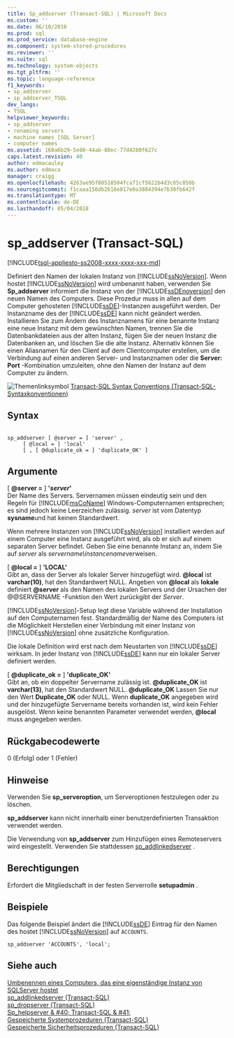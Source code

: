 ```yaml
---
title: Sp_addserver (Transact-SQL) | Microsoft Docs
ms.custom: ''
ms.date: 06/10/2016
ms.prod: sql
ms.prod_service: database-engine
ms.component: system-stored-procedures
ms.reviewer: ''
ms.suite: sql
ms.technology: system-objects
ms.tgt_pltfrm: ''
ms.topic: language-reference
f1_keywords:
- sp_addserver
- sp_addserver_TSQL
dev_langs:
- TSQL
helpviewer_keywords:
- sp_addserver
- renaming servers
- machine names [SQL Server]
- computer names
ms.assetid: 160a6b29-5e80-44ab-80ec-77d4280f627c
caps.latest.revision: 40
author: edmacauley
ms.author: edmaca
manager: craigg
ms.openlocfilehash: 4263ae95f80518504fca71cf5622b4d3c65c850b
ms.sourcegitcommit: f1caaa156db2b16e817e0a3884394e7b30fb642f
ms.translationtype: MT
ms.contentlocale: de-DE
ms.lasthandoff: 05/04/2018
---
```

# <a name="spaddserver-transact-sql"></a>sp_addserver (Transact-SQL)
[!INCLUDE[tsql-appliesto-ss2008-xxxx-xxxx-xxx-md](../../includes/tsql-appliesto-ss2008-xxxx-xxxx-xxx-md.md)]

  Definiert den Namen der lokalen Instanz von [!INCLUDE[ssNoVersion](../../includes/ssnoversion-md.md)]. Wenn hostet [!INCLUDE[ssNoVersion](../../includes/ssnoversion-md.md)] wird umbenannt haben, verwenden Sie **Sp_addserver** informiert die Instanz von der [!INCLUDE[ssDEnoversion](../../includes/ssdenoversion-md.md)] den neuen Namen des Computers. Diese Prozedur muss in allen auf dem Computer gehosteten [!INCLUDE[ssDE](../../includes/ssde-md.md)]-Instanzen ausgeführt werden. Der Instanzname des der [!INCLUDE[ssDE](../../includes/ssde-md.md)] kann nicht geändert werden. Installieren Sie zum Ändern des Instanznamens für eine benannte Instanz eine neue Instanz mit dem gewünschten Namen, trennen Sie die Datenbankdateien aus der alten Instanz, fügen Sie der neuen Instanz die Datenbanken an, und löschen Sie die alte Instanz. Alternativ können Sie einen Aliasnamen für den Client auf dem Clientcomputer erstellen, um die Verbindung auf einen anderen Server- und Instanznamen oder die **Server: Port** -Kombination umzuleiten, ohne den Namen der Instanz auf dem Computer zu ändern.  
  
 ![Themenlinksymbol](../../database-engine/configure-windows/media/topic-link.gif "Topic link icon") [Transact-SQL Syntax Conventions (Transact-SQL-Syntaxkonventionen)](../../t-sql/language-elements/transact-sql-syntax-conventions-transact-sql.md)  
  
## <a name="syntax"></a>Syntax  
  
```  
  
sp_addserver [ @server = ] 'server' ,  
     [ @local = ] 'local'   
     [ , [ @duplicate_ok = ] 'duplicate_OK' ]  
```  
  
## <a name="arguments"></a>Argumente  
 [ **@server =** ] **'***server***'**  
 Der Name des Servers. Servernamen müssen eindeutig sein und den Regeln für [!INCLUDE[msCoName](../../includes/msconame-md.md)] Windows-Computernamen entsprechen; es sind jedoch keine Leerzeichen zulässig. *server* ist vom Datentyp **sysname**und hat keinen Standardwert.  
  
 Wenn mehrere Instanzen von [!INCLUDE[ssNoVersion](../../includes/ssnoversion-md.md)] installiert werden auf einem Computer eine Instanz ausgeführt wird, als ob er sich auf einem separaten Server befindet. Geben Sie eine benannte Instanz an, indem Sie auf *server* als *servername\instancename*verweisen.  
  
 [ **@local =** ] **'LOCAL'**  
 Gibt an, dass der Server als lokaler Server hinzugefügt wird. **@local** ist **varchar(10)**, hat den Standardwert NULL. Angeben von **@local** als **lokale** definiert **@server** als den Namen des lokalen Servers und der Ursachen der @@SERVERNAME -Funktion den Wert zurückgibt der *Server*.  
  
 [!INCLUDE[ssNoVersion](../../includes/ssnoversion-md.md)]-Setup legt diese Variable während der Installation auf den Computernamen fest. Standardmäßig der Name des Computers ist die Möglichkeit Herstellen einer Verbindung mit einer Instanz von [!INCLUDE[ssNoVersion](../../includes/ssnoversion-md.md)] ohne zusätzliche Konfiguration.  
  
 Die lokale Definition wird erst nach dem Neustarten von [!INCLUDE[ssDE](../../includes/ssde-md.md)] wirksam. In jeder Instanz von [!INCLUDE[ssDE](../../includes/ssde-md.md)] kann nur ein lokaler Server definiert werden.  
  
 [ **@duplicate_ok =** ] **'duplicate_OK'**  
 Gibt an, ob ein doppelter Servername zulässig ist. **@duplicate_OK** ist **varchar(13)**, hat den Standardwert NULL. **@duplicate_OK** Lassen Sie nur den Wert **Duplicate_OK** oder NULL. Wenn **duplicate_OK** angegeben wird und der hinzugefügte Servername bereits vorhanden ist, wird kein Fehler ausgelöst. Wenn keine benannten Parameter verwendet werden, **@local** muss angegeben werden.  
  
## <a name="return-code-values"></a>Rückgabecodewerte  
 0 (Erfolg) oder 1 (Fehler)  
  
## <a name="remarks"></a>Hinweise  
 Verwenden Sie **sp_serveroption**, um Serveroptionen festzulegen oder zu löschen.  
  
 **sp_addserver** kann nicht innerhalb einer benutzerdefinierten Transaktion verwendet werden.  
  
 Die Verwendung von **sp_addserver** zum Hinzufügen eines Remoteservers wird eingestellt. Verwenden Sie stattdessen [sp_addlinkedserver](../../relational-databases/system-stored-procedures/sp-addlinkedserver-transact-sql.md) .  
  
## <a name="permissions"></a>Berechtigungen  
 Erfordert die Mitgliedschaft in der festen Serverrolle **setupadmin** .  
  
## <a name="examples"></a>Beispiele  
 Das folgende Beispiel ändert die [!INCLUDE[ssDE](../../includes/ssde-md.md)] Eintrag für den Namen des hostet [!INCLUDE[ssNoVersion](../../includes/ssnoversion-md.md)] auf `ACCOUNTS`.  
  
```  
sp_addserver 'ACCOUNTS', 'local';  
```  
  
## <a name="see-also"></a>Siehe auch  
 [Umbenennen eines Computers, das eine eigenständige Instanz von SQLServer hostet](../../database-engine/install-windows/rename-a-computer-that-hosts-a-stand-alone-instance-of-sql-server.md)   
 [sp_addlinkedserver &#40;Transact-SQL&#41;](../../relational-databases/system-stored-procedures/sp-addlinkedserver-transact-sql.md)   
 [sp_dropserver &#40;Transact-SQL&#41;](../../relational-databases/system-stored-procedures/sp-dropserver-transact-sql.md)   
 [Sp_helpserver & #40; Transact-SQL & #41;](../../relational-databases/system-stored-procedures/sp-helpserver-transact-sql.md)   
 [Gespeicherte Systemprozeduren &#40;Transact-SQL&#41;](../../relational-databases/system-stored-procedures/system-stored-procedures-transact-sql.md)   
 [Gespeicherte Sicherheitsprozeduren &#40;Transact-SQL&#41;](../../relational-databases/system-stored-procedures/security-stored-procedures-transact-sql.md)  
  
  
